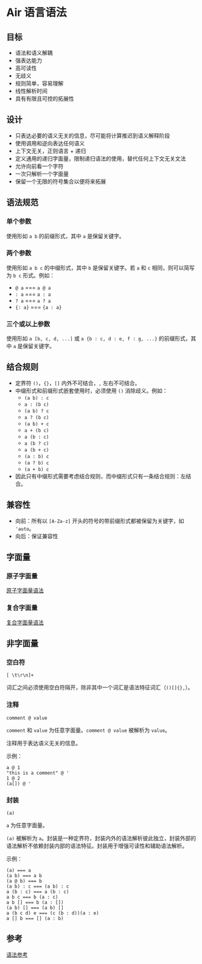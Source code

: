 # Air 语言语法

## 目标

- 语法和语义解耦
- 强表达能力
- 高可读性
- 无歧义
- 规则简单，容易理解
- 线性解析时间
- 具有有限且可控的拓展性

## 设计

- 只表达必要的语义无关的信息，尽可能将计算推迟到语义解释阶段
- 使用调用和逆向表达任何语义
- 上下文无关，正则语言 + 递归
- 定义通用的递归字面量，限制递归语法的使用，替代任何上下文无关文法
- 允许向前看一个字符
- 一次只解析一个字面量
- 保留一个无限的符号集合以便将来拓展

## 语法规范

### 单个参数

使用形如 `a b` 的前缀形式，其中 `a` 是保留关键字。

### 两个参数

使用形如 `a b c` 的中缀形式，其中 `b` 是保留关键字。若 `a` 和 `c` 相同，则可以简写为 `b c` 形式。例如：

- `@ a` === `a @ a`
- `: a` === `a : a`
- `? a` === `a ? a`
- `{: a}` === `{a : a}`

### 三个或以上参数

使用形如 `a [b, c, d, ...]` 或 `a {b : c, d : e, f : g, ...}` 的前缀形式，其中 `a` 是保留关键字。

## 结合规则

- 定界符 `()`，`{}`，`[]` 内外不可结合，`,` 左右不可结合。
- 中缀形式和前缀形式嵌套使用时，必须使用 `()` 消除歧义。例如：
  - `(a b) : c`
  - `a : (b c)`
  - `(a b) ? c`
  - `a ? (b c)`
  - `(a b) + c`
  - `a + (b c)`
  - `a (b : c)`
  - `a (b ? c)`
  - `a (b + c)`
  - `(a : b) c`
  - `(a ? b) c`
  - `(a + b) c`
- 因此只有中缀形式需要考虑结合规则，而中缀形式只有一条结合规则：左结合。

## 兼容性

- 向前：所有以 `[A-Za-z]` 开头的符号的带前缀形式都被保留为关键字，如 `'auto`。
- 向后：保证兼容性

## 字面量

### 原子字面量

[原子字面量语法](./Air%20语言语法/原子字面量语法.md)

### 复合字面量

[复合字面量语法](./Air%20语言语法/复合字面量语法.md)

## 非字面量

### 空白符

`[ \t\r\n]+`

词汇之间必须使用空白符隔开，除非其中一个词汇是语法特征词汇（`()[]{},`）。

### 注释

`comment @ value`

`comment` 和 `value` 为任意字面量。`comment @ value` 被解析为 `value`。

注释用于表达语义无关的信息。

示例：

```air
a @ 1
"this is a comment" @ '
1 @ 2
(a[]) @ '
```

### 封装

`(a)`

‌`a‌` 为任意字面量。

`(a)` 被解析为 `a`。封装是一种定界符，封装内外的语法解析彼此独立，封装外部的语法解析不依赖封装内部的语法特征。封装用于增强可读性和辅助语法解析。

示例：

```air
(a) === a
(a b) === a b
(a @ b) === b
(a b) : c === (a b) : c
a (b : c) === a (b : c)
a b c === b (a : c)
a b [] === b (a : [])
(a b) [] === (a b) []
a (b c d) e === (c (b : d))(a : e)
a [] b === [] (a : b)
```

## 参考

[语法参考](./Air%20语言语法/语法参考.md)
